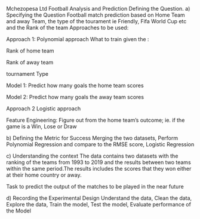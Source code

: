 Mchezopesa Ltd Football Analysis and Prediction
Defining the Question.
a) Specifying the Question Football match prediction based on Home Team and away Team, the type of the tourament ie Friendly, Fifa World Cup etc and the Rank of the team Approaches to be used:

Approach 1: Polynomial approach What to train given the :

Rank of home team

Rank of away team

tournament Type

Model 1: Predict how many goals the home team scores

Model 2: Predict how many goals the away team scores

Approach 2 Logistic approach

Feature Engineering:
Figure out from the home team’s outcome; ie. if the game is a Win, Lose or Draw

b) Defining the Metric for Success Merging the two datasets, Perform Polynomial Regression and compare to the RMSE score, Logistic Regression

c) Understanding the context
The data contains two datasets with the ranking of the teams from 1993 to 2019 and the results between two teams within the same period.The results includes the scores that they won either at their home country or away.

Task to predict the output of the matches to be played in the near future

d) Recording the Experimental Design
Understand the data, Clean the data, Explore the data, Train the model, Test the model, Evaluate performance of the Model
